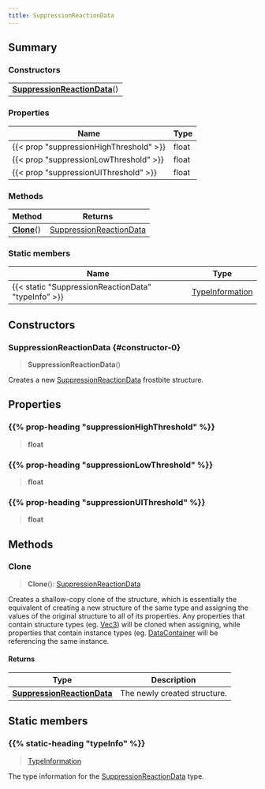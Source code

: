 ```yaml
---
title: SuppressionReactionData
---
```



## Summary
### Constructors
| |
| ----------- |
| **[SuppressionReactionData](#constructor-0)**() |

### Properties
| Name | Type |
| ---- | ---- |
| {{< prop "suppressionHighThreshold" >}} | float |
| {{< prop "suppressionLowThreshold" >}} | float |
| {{< prop "suppressionUIThreshold" >}} | float |

### Methods
| Method | Returns |
| ------ | ---- |
| **[Clone](#clone)**() | [SuppressionReactionData](/vext/ref/fb/suppressionreactiondata) |

### Static members
| Name | Type |
| ---- | ---- |
| {{< static "SuppressionReactionData" "typeInfo" >}} | [TypeInformation](/vext/ref/shared/class/typeinformation) |

## Constructors
### SuppressionReactionData {#constructor-0}
> **SuppressionReactionData**()

Creates a new [SuppressionReactionData](/vext/ref/fb/suppressionreactiondata) frostbite structure.

## Properties
### {{% prop-heading "suppressionHighThreshold" %}}
> **float**

### {{% prop-heading "suppressionLowThreshold" %}}
> **float**

### {{% prop-heading "suppressionUIThreshold" %}}
> **float**

## Methods
### Clone
> **Clone**(): [SuppressionReactionData](/vext/ref/fb/suppressionreactiondata)

Creates a shallow-copy clone of the structure, which is essentially the equivalent of creating a new structure of the same type and assigning the values of the original structure to all of its properties. Any properties that contain structure types (eg. [Vec3](/vext/ref/shared/class/vec3)) will be cloned when assigning, while properties that contain instance types (eg. [DataContainer](/vext/ref/shared/class/datacontainer) will be referencing the same instance.

#### Returns
| Type | Description |
| ---- | ----------- |
| **[SuppressionReactionData](/vext/ref/fb/suppressionreactiondata)** | The newly created structure. |

## Static members
### {{% static-heading "typeInfo" %}}
> [TypeInformation](/vext/ref/shared/class/typeinformation)

The type information for the [SuppressionReactionData](/vext/ref/fb/suppressionreactiondata) type.

